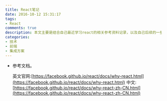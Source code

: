 ```yaml
---
title: React笔记
date: 2016-10-12 15:31:17
tags:
- React
comments: true
description: 本文主要是结合自己最近学习react的相关参考资料记录，以及自己后续的一些react的补充，系属于React系列文章。
categories:
- 技术
- 前端
- 集成方案
---
```


* 参考文档。

	英文官网:[https://facebook.github.io/react/docs/why-react.html](https://facebook.github.io/react/docs/why-react.html) 
    中文: [https://facebook.github.io/react/docs/why-react-zh-CN.html](https://facebook.github.io/react/docs/why-react-zh-CN.html)
